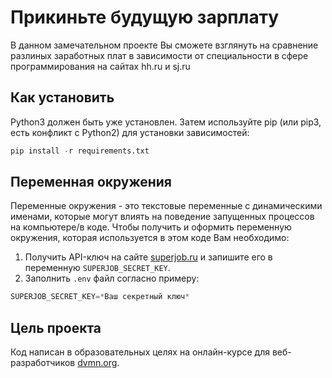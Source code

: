 # Прикиньте будущую зарплату
В данном замечательном проекте Вы сможете взглянуть на сравнение разлиных заработных плат в зависимости от специальности в сфере программирования на сайтах hh.ru и sj.ru

## Как установить
Python3 должен быть уже установлен. Затем используйте pip (или pip3, есть конфликт с Python2) для установки зависимостей:

```python
pip install -r requirements.txt
```

## Переменная окружения
Переменные окружения - это текстовые переменные с динамическими именами, которые могут влиять на поведение запущенных процессов на компьютере/в коде.
Чтобы получить и оформить переменную окружения, которая используется в этом коде Вам необходимо:
1. Получить API-ключ на сайте [superjob.ru](https://www.superjob.ru/) и запишите его в переменную `SUPERJOB_SECRET_KEY`.
2. Заполнить `.env` файл согласно примеру:

```python
SUPERJOB_SECRET_KEY=*Ваш секретный ключ*
```

## Цель проекта
Код написан в образовательных целях на онлайн-курсе для веб-разработчиков [dvmn.org](https://dvmn.org/).

